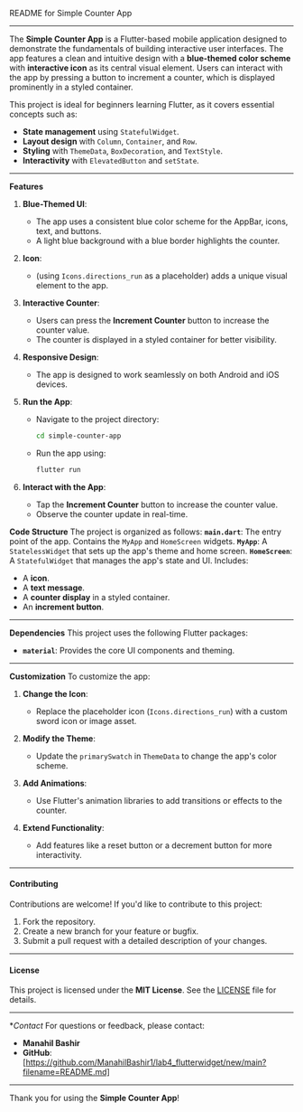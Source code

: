 README for Simple Counter App

---
The **Simple Counter App** is a Flutter-based mobile application designed 
to demonstrate the fundamentals of building interactive user interfaces.
The app features a clean and intuitive design with a **blue-themed color scheme** with **interactive icon** as its central visual element. 
Users can interact with the app by pressing a button to increment a counter, which is displayed prominently in a styled container.

This project is ideal for beginners learning Flutter, as it covers essential concepts such as:
- **State management** using `StatefulWidget`.
- **Layout design** with `Column`, `Container`, and `Row`.
- **Styling** with `ThemeData`, `BoxDecoration`, and `TextStyle`.
- **Interactivity** with `ElevatedButton` and `setState`.

---

**Features**
1. **Blue-Themed UI**:
   - The app uses a consistent blue color scheme for the AppBar, icons, text, and buttons.
   - A light blue background with a blue border highlights the counter.

2. **Icon**:
   -  (using `Icons.directions_run` as a placeholder) adds a unique visual element to the app.

3. **Interactive Counter**:
   - Users can press the **Increment Counter** button to increase the counter value.
   - The counter is displayed in a styled container for better visibility.

4. **Responsive Design**:
   - The app is designed to work seamlessly on both Android and iOS devices.

3. **Run the App**:
   - Navigate to the project directory:
     ```bash
     cd simple-counter-app
     ```
   - Run the app using:
     ```bash
     flutter run
     ```

4. **Interact with the App**:
   - Tap the **Increment Counter** button to increase the counter value.
   - Observe the counter update in real-time.

 **Code Structure**
The project is organized as follows:
  **`main.dart`**: The entry point of the app. Contains the `MyApp` and `HomeScreen` widgets.
  **`MyApp`**: A `StatelessWidget` that sets up the app's theme and home screen.
  **`HomeScreen`**: A `StatefulWidget` that manages the app's state and UI. Includes:
  - A **icon**.
  - A **text message**.
  - A **counter display** in a styled container.
  - An **increment button**.

---

**Dependencies**
This project uses the following Flutter packages:
- **`material`**: Provides the core UI components and theming.

---
 **Customization**
To customize the app:
1. **Change the Icon**:
   - Replace the placeholder icon (`Icons.directions_run`) with a custom sword icon or image asset.

2. **Modify the Theme**:
   - Update the `primarySwatch` in `ThemeData` to change the app's color scheme.

3. **Add Animations**:
   - Use Flutter's animation libraries to add transitions or effects to the counter.

4. **Extend Functionality**:
   - Add features like a reset button or a decrement button for more interactivity.

---

#### **Contributing**
Contributions are welcome! If you'd like to contribute to this project:
1. Fork the repository.
2. Create a new branch for your feature or bugfix.
3. Submit a pull request with a detailed description of your changes.

---

#### **License**
This project is licensed under the **MIT License**. See the [LICENSE](LICENSE) file for details.

---
 **Contact*
For questions or feedback, please contact:
- **Manahil Bashir**   
- **GitHub**: [https://github.com/ManahilBashir1/lab4_flutterwidget/new/main?filename=README.md]

---

Thank you for using the **Simple Counter App**!
